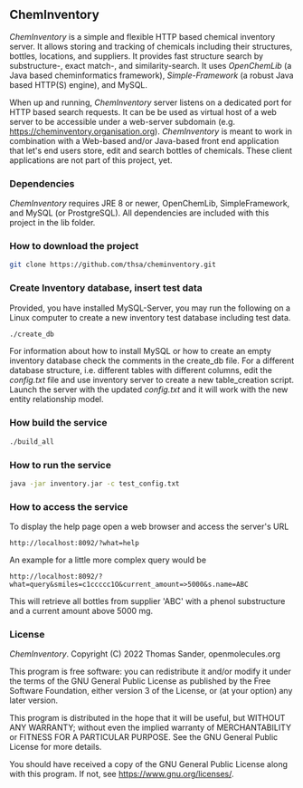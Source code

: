 ## ChemInventory
*ChemInventory* is a simple and flexible HTTP based chemical inventory server. It allows storing
and tracking of chemicals including their structures, bottles, locations, and suppliers.
It provides fast structure search by substructure-, exact match-, and similarity-search.
It uses *OpenChemLib* (a Java based cheminformatics framework), *Simple-Framework* (a robust
Java based HTTP(S) engine), and MySQL.

When up and running, *ChemInventory* server listens on a dedicated port for HTTP based search requests.
It can be be used as virtual host of a web server to be accessible under a web-server subdomain
(e.g. https://cheminventory.organisation.org).
*ChemInventory* is meant to work in combination with a Web-based and/or Java-based front end
application that let's end users store, edit and search bottles of chemicals. These client
applications are not part of this project, yet.

### Dependencies
*ChemInventory* requires JRE 8 or newer, OpenChemLib, SimpleFramework, and MySQL (or ProstgreSQL).
All dependencies are included with this project in the lib folder.

### How to download the project
```bash
git clone https://github.com/thsa/cheminventory.git
```

### Create Inventory database, insert test data
Provided, you have installed MySQL-Server, you may run the following on a Linux computer
to create a new inventory test database including test data.
```bash
./create_db
```
For information about how to install MySQL or how to create an empty inventory database
check the comments in the create_db file. For a different database structure, i.e.
different tables with different columns, edit the *config.txt* file and use inventory server
to create a new table_creation script. Launch the server with the updated *config.txt* and
it will work with the new entity relationship model.

### How build the service
```bash
./build_all
```

### How to run the service
```bash
java -jar inventory.jar -c test_config.txt
```

### How to access the service
To display the help page open a web browser and access the server's URL
```
http://localhost:8092/?what=help
```
An example for a little more complex query would be
```
http://localhost:8092/?what=query&smiles=c1ccccc1O&current_amount=>5000&s.name=ABC
```
This will retrieve all bottles from supplier 'ABC' with a phenol substructure and a current amount above 5000 mg.


### License
*ChemInventory*. Copyright (C) 2022 Thomas Sander, openmolecules.org

This program is free software: you can redistribute it and/or modify
it under the terms of the GNU General Public License as published by
the Free Software Foundation, either version 3 of the License, or
(at your option) any later version.

This program is distributed in the hope that it will be useful,
but WITHOUT ANY WARRANTY; without even the implied warranty of
MERCHANTABILITY or FITNESS FOR A PARTICULAR PURPOSE.  See the
GNU General Public License for more details.

You should have received a copy of the GNU General Public License
along with this program.  If not, see <https://www.gnu.org/licenses/>.

